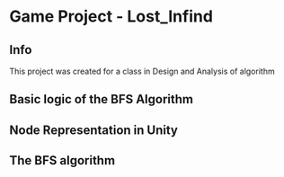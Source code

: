 # Game Project - Lost_Infind
## Info
This project was created for a class in Design and Analysis of algorithm
## Basic logic of the BFS Algorithm 
## Node Representation in Unity
## The BFS algorithm

